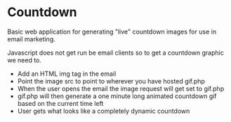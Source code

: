 # Countdown
Basic web application for generating "live" countdown images for use in email marketing.

Javascript does not get run be email clients so to get a countdown graphic we need to.

- Add an HTML img tag in the email 
- Point the image src to point to wherever you have hosted gif.php
- When the user opens the email the image request will get set to gif.php
- gif.php will then generate a one minute long animated countdown gif based on the current time left
- User gets what looks like a completely dynamic countdown
